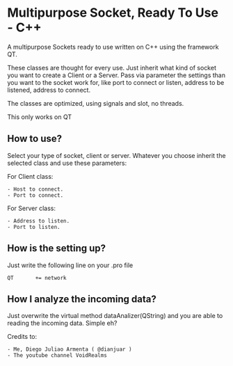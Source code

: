 # Multipurpose Socket, Ready To Use - C++

A multipurpose Sockets ready to use written on C++ using the framework QT.

These classes are thought for every use. Just inherit what kind of socket you want to create a Client or a Server. Pass via parameter the settings than you want to the socket work for, like port to connect or listen, address to be listened, address to connect.

The classes are optimized, using signals and slot, no threads.

This only works on QT

How to use?
----------------------------------------
Select your type of socket, client or server. Whatever you choose inherit the selected class and use these parameters:

For Client class:

    - Host to connect.
    - Port to connect.
    
    
For Server class:

    - Address to listen.
    - Port to listen.


How is the setting up?
-------------------------------------------------
Just write the following line on your .pro file

    QT       += network


How I analyze the incoming data?
-----------------------------------------------------
Just overwrite the virtual method dataAnalizer(QString) and you are able to reading the incoming data. 
Simple eh?

Credits to:

    - Me, Diego Juliao Armenta ( @dianjuar )
    - The youtube channel VoidRealms
